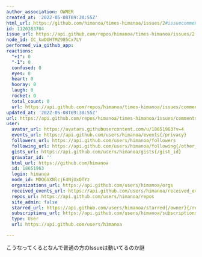 ```yaml
---
author_association: OWNER
created_at: '2022-05-08T09:30:55Z'
html_url: https://github.com/himanoa/times-himanoa/issues/2#issuecomment-1120383704
id: 1120383704
issue_url: https://api.github.com/repos/himanoa/times-himanoa/issues/2
node_id: IC_kwDOHTMZ985Cx7LY
performed_via_github_app: 
reactions:
  "+1": 0
  "-1": 0
  confused: 0
  eyes: 0
  heart: 0
  hooray: 0
  laugh: 0
  rocket: 0
  total_count: 0
  url: https://api.github.com/repos/himanoa/times-himanoa/issues/comments/1120383704/reactions
updated_at: '2022-05-08T09:30:55Z'
url: https://api.github.com/repos/himanoa/times-himanoa/issues/comments/1120383704
user:
  avatar_url: https://avatars.githubusercontent.com/u/18651963?v=4
  events_url: https://api.github.com/users/himanoa/events{/privacy}
  followers_url: https://api.github.com/users/himanoa/followers
  following_url: https://api.github.com/users/himanoa/following{/other_user}
  gists_url: https://api.github.com/users/himanoa/gists{/gist_id}
  gravatar_id: ''
  html_url: https://github.com/himanoa
  id: 18651963
  login: himanoa
  node_id: MDQ6VXNlcjE4NjUxOTYz
  organizations_url: https://api.github.com/users/himanoa/orgs
  received_events_url: https://api.github.com/users/himanoa/received_events
  repos_url: https://api.github.com/users/himanoa/repos
  site_admin: false
  starred_url: https://api.github.com/users/himanoa/starred{/owner}{/repo}
  subscriptions_url: https://api.github.com/users/himanoa/subscriptions
  type: User
  url: https://api.github.com/users/himanoa

---
```

こうなってくるとなんで普通の方のIssueは動いてるのか謎